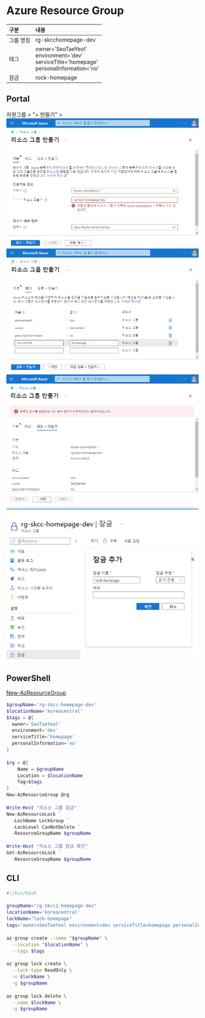# Azure Resource Group

|구분| 내용 |  
|:---|:---|  
| 그룹 명칭 | rg-skcchomepage-dev |  
| 태그 | owner='SeoTaeYeol' </br> environment='dev' </br>    serviceTitle='homepage' </br> personalInformation='no' |
| 잠금 | rock-homepage |

## Portal
자원그룹 > "+ 만들기" > 
![ResourceGroup-기본.png](./img/ResourceGroup-기본.png)  
![ResourceGroup-태그.png](./img/ResourceGroup-태그.png)  
![ResourceGroup-검토+만들기.png](./img/ResourceGroup-검토+만들기.png  )  
![ResourceGroup-잠금.png](./img/ResourceGroup-잠금.png)  

## PowerShell
[New-AzResourceGroup](https://docs.microsoft.com/ko-kr/powershell/module/az.resources/new-azresourcegroup?view=azps-7.1.0)  
```powershell
$groupName='rg-skcc-homepage-dev'
$locationName='koreacentral'
$tags = @{
  owner='SeoTaeYeol'
  environment='dev'
  serviceTitle='homepage'
  personalInformation='no'
}

$rg = @{
    Name = $groupName
    Location = $locationName
    Tag=$tags
}
New-AzResourceGroup @rg

Write-Host "리소스 그룹 잠금"
New-AzResourceLock `
  -LockName LockGroup `
  -LockLevel CanNotDelete `
  -ResourceGroupName $groupName

Write-Host "리소스 그룹 잠금 확인"
Get-AzResourceLock `
  -ResourceGroupName $groupName
```

## CLI
```bash
#!/bin/bash

groupName="rg-skcc1-homepage-dev"
locationName='koreacentral'
lockName="lock-homepage"
tags='owner=SeoTaeYeol environment=dev serviceTitle=homepage personalInformation=no'

az group create --name "$groupName" \
  --location "$locationName" \
  --tags $tags

az group lock create \
  --lock-type ReadOnly \
  -n $lockName \
  -g $groupName

az group lock delete \
  --name $lockName \
  -g $groupName
```